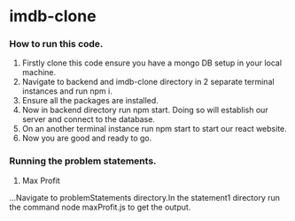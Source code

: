 # imdb-clone

### How to run this code.

1. Firstly clone this code ensure you have a mongo DB setup in your local machine.
2. Navigate to backend and imdb-clone directory in 2 separate terminal instances and run npm i.
3. Ensure all the packages are installed.
4. Now in backend directory run npm start. Doing so will establish our server and connect to the database.
5. On an another terminal instance run npm start to start our react website.
6. Now you are good and ready to go.

### Running the problem statements.

1. Max Profit

...Navigate to problemStatements directory.In the statement1 directory run the command node maxProfit.js to get the output.
